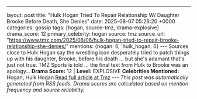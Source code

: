 ---
layout: post
title: "Hulk Hogan Tried To Repair Relationship W/ Daughter Brooke Before Death, She Denies"
date: 2025-08-07 05:26:20 +0000
categories: gossip
tags: [hogan, source-tmz, drama-explosive]
drama_score: 12
primary_celebrity: hogan
source: tmz
source_url: "https://www.tmz.com/2025/08/06/hulk-hogan-tried-to-repair-brooke-relationship-she-denies/"
mentions: {hogan: 6, 'hulk_hogan: 6} --- Sources close to Hulk Hogan say the wrestling icon desperately tried to patch things up with his daughter, Brooke, before his death ... but she's adamant that's just not true. TMZ Sports is told ... the final text from Hulk to Brooke was an apology… **Drama Score:** 12 | **Level:** EXPLOSIVE **Celebrities Mentioned:** Hogan, Hulk Hogan [Read full article at Tmz](https://www.tmz.com/2025/08/06/hulk-hogan-tried-to-repair-brooke-relationship-she-denies/) --- *This post was automatically generated from RSS feeds. Drama scores are calculated based on mention frequency and source reliability.*